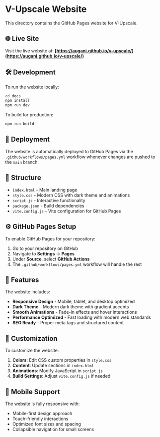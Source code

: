 # V-Upscale Website

This directory contains the GitHub Pages website for V-Upscale.

## 🌐 Live Site

Visit the live website at: **[https://augani.github.io/v-upscale/](https://augani.github.io/v-upscale/)**

## 🛠️ Development

To run the website locally:

```bash
cd docs
npm install
npm run dev
```

To build for production:

```bash
npm run build
```

## 🚀 Deployment

The website is automatically deployed to GitHub Pages via the `.github/workflows/pages.yml` workflow whenever changes are pushed to the `main` branch.

## 📁 Structure

- `index.html` - Main landing page
- `style.css` - Modern CSS with dark theme and animations
- `script.js` - Interactive functionality
- `package.json` - Build dependencies
- `vite.config.js` - Vite configuration for GitHub Pages

## ⚙️ GitHub Pages Setup

To enable GitHub Pages for your repository:

1. Go to your repository on GitHub
2. Navigate to **Settings** → **Pages**
3. Under **Source**, select **GitHub Actions**
4. The `.github/workflows/pages.yml` workflow will handle the rest

## 🎨 Features

The website includes:

- **Responsive Design** - Mobile, tablet, and desktop optimized
- **Dark Theme** - Modern dark theme with gradient accents
- **Smooth Animations** - Fade-in effects and hover interactions
- **Performance Optimized** - Fast loading with modern web standards
- **SEO Ready** - Proper meta tags and structured content

## 🔧 Customization

To customize the website:

1. **Colors**: Edit CSS custom properties in `style.css`
2. **Content**: Update sections in `index.html`
3. **Animations**: Modify JavaScript in `script.js`
4. **Build Settings**: Adjust `vite.config.js` if needed

## 📱 Mobile Support

The website is fully responsive with:

- Mobile-first design approach
- Touch-friendly interactions
- Optimized font sizes and spacing
- Collapsible navigation for small screens 